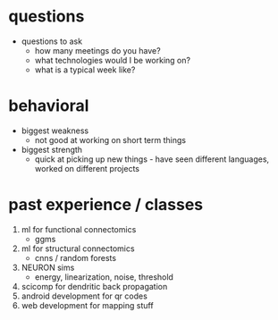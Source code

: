 # questions
- questions to ask
	- how many meetings do you have?
	- what technologies would I be working on?
	- what is a typical week like?

# behavioral
- biggest weakness
	- not good at working on short term things
- biggest strength
	- quick at picking up new things - have seen different languages, worked on different projects

# past experience / classes
1. ml for functional connectomics
	- ggms
2. ml for structural connectomics
	- cnns / random forests
3. NEURON sims
	- energy, linearization, noise, threshold
4. scicomp for dendritic back propagation
5. android development for qr codes
6. web development for mapping stuff